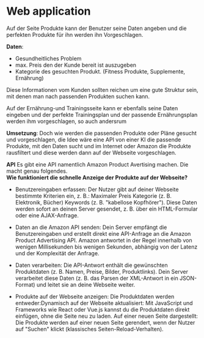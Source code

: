 # Web application


Auf der Seite Produkte kann der Benutzer seine Daten angeben und die perfekten Produkte für ihn werden ihn Vorgeschlagen.  

**Daten**:
- Gesundheitliches Problem
- max. Preis den der Kunde bereit ist auszugeben
- Kategorie des gesuchten Produkt. (Fitness Produkte, Supplemente, Ernährung)
  
Diese Informationen vom Kunden sollten reichen um eine gute Struktur sein, mit denen man nach passenden Produkten suchen kann. 

Auf der Ernährung-und Trainingsseite kann er ebenfalls seine Daten eingeben und der perfekte Trainingsplan und der passende Ernährungsplan werden ihm vorgeschlagen, so auch andersrum

**Umsetzung**:
Doch wie werden die passenden Produkte oder Pläne gesucht und vorgeschlagen, die Idee wäre eine API von einer KI die passende Produkte, mit den Daten sucht und im Internet oder Amazon die Produkte rausfiltert und diese werden dann auf der Webseite vorgeschlagen.

**API**
Es gibt eine API namentlich Amazon Product Avertising machen. Die macht genau folgendes.  
**Wie funktioniert die schnelle Anzeige der Produkte auf der Webseite?**
- Benutzereingaben erfassen: Der Nutzer gibt auf deiner Webseite bestimmte Kriterien ein, z. B.: Maximaler Preis Kategorie (z. B. Elektronik, Bücher) Keywords (z. B. "kabellose Kopfhörer"). Diese Daten werden sofort an deinen Server gesendet, z. B. über ein HTML-Formular oder eine AJAX-Anfrage.
- Daten an die Amazon API senden: Dein Server empfängt die Benutzereingaben und erstellt direkt eine API-Anfrage an die Amazon Product Advertising API. Amazon antwortet in der Regel innerhalb von wenigen Millisekunden bis wenigen Sekunden, abhängig von der Latenz und der Komplexität der Anfrage.
- Daten verarbeiten: Die API-Antwort enthält die gewünschten Produktdaten (z. B. Namen, Preise, Bilder, Produktlinks).
Dein Server verarbeitet diese Daten (z. B. das Parsen der XML-Antwort in ein JSON-Format) und leitet sie an deine Webseite weiter.

- Produkte auf der Webseite anzeigen: Die Produktdaten werden entweder:Dynamisch auf der Webseite aktualisiert: Mit JavaScript und Frameworks wie React oder Vue.js kannst du die Produktdaten direkt einfügen, ohne die Seite neu zu laden. Auf einer neuen Seite dargestellt: Die Produkte werden auf einer neuen Seite gerendert, wenn der Nutzer auf "Suchen" klickt (klassisches Seiten-Reload-Verhalten).
